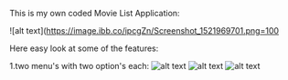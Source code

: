 This is my own coded Movie List Application:

![alt text](https://image.ibb.co/ipcgZn/Screenshot_1521969701.png=100

Here easy look at some of the features:

1.two menu's with two option's each: 
![alt text](https://image.ibb.co/hGWm0S/Screenshot_1521969810.png)
![alt text](https://image.ibb.co/hOg8En/Screenshot_1521969808.png) ![alt text](https://image.ibb.co/dvsgZn/Screenshot_1521969804.png)
